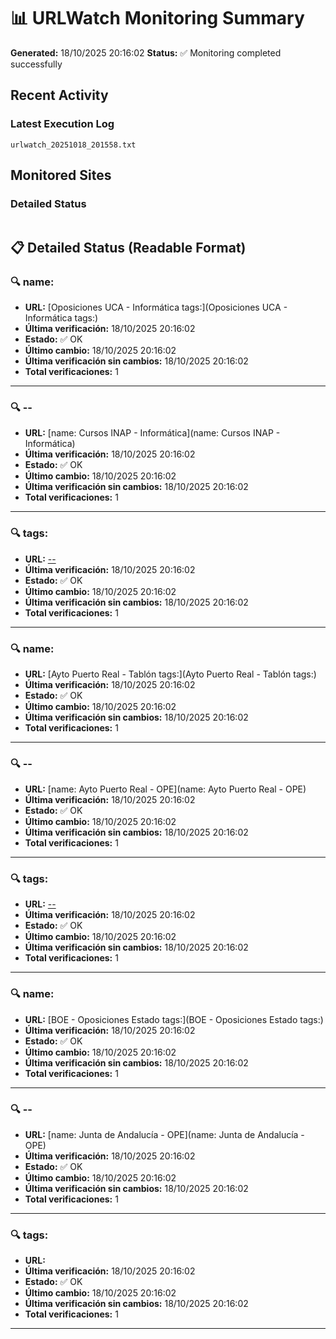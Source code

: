 # 📊 URLWatch Monitoring Summary

**Generated:** 18/10/2025 20:16:02
**Status:** ✅ Monitoring completed successfully

## Recent Activity

### Latest Execution Log
`urlwatch_20251018_201558.txt`

## Monitored Sites

### Detailed Status
```
```

## 📋 Detailed Status (Readable Format)

### 🔍 name:

- **URL:** [Oposiciones UCA - Informática	tags:](Oposiciones UCA - Informática	tags:)
- **Última verificación:** 18/10/2025 20:16:02
- **Estado:** ✅ OK
- **Último cambio:** 18/10/2025 20:16:02
- **Última verificación sin cambios:** 18/10/2025 20:16:02
- **Total verificaciones:** 1

---

### 🔍 --

- **URL:** [name: Cursos INAP - Informática](name: Cursos INAP - Informática)
- **Última verificación:** 18/10/2025 20:16:02
- **Estado:** ✅ OK
- **Último cambio:** 18/10/2025 20:16:02
- **Última verificación sin cambios:** 18/10/2025 20:16:02
- **Total verificaciones:** 1

---

### 🔍 tags:

- **URL:** [--](--)
- **Última verificación:** 18/10/2025 20:16:02
- **Estado:** ✅ OK
- **Último cambio:** 18/10/2025 20:16:02
- **Última verificación sin cambios:** 18/10/2025 20:16:02
- **Total verificaciones:** 1

---

### 🔍 name:

- **URL:** [Ayto Puerto Real - Tablón	tags:](Ayto Puerto Real - Tablón	tags:)
- **Última verificación:** 18/10/2025 20:16:02
- **Estado:** ✅ OK
- **Último cambio:** 18/10/2025 20:16:02
- **Última verificación sin cambios:** 18/10/2025 20:16:02
- **Total verificaciones:** 1

---

### 🔍 --

- **URL:** [name: Ayto Puerto Real - OPE](name: Ayto Puerto Real - OPE)
- **Última verificación:** 18/10/2025 20:16:02
- **Estado:** ✅ OK
- **Último cambio:** 18/10/2025 20:16:02
- **Última verificación sin cambios:** 18/10/2025 20:16:02
- **Total verificaciones:** 1

---

### 🔍 tags:

- **URL:** [--](--)
- **Última verificación:** 18/10/2025 20:16:02
- **Estado:** ✅ OK
- **Último cambio:** 18/10/2025 20:16:02
- **Última verificación sin cambios:** 18/10/2025 20:16:02
- **Total verificaciones:** 1

---

### 🔍 name:

- **URL:** [BOE - Oposiciones Estado	tags:](BOE - Oposiciones Estado	tags:)
- **Última verificación:** 18/10/2025 20:16:02
- **Estado:** ✅ OK
- **Último cambio:** 18/10/2025 20:16:02
- **Última verificación sin cambios:** 18/10/2025 20:16:02
- **Total verificaciones:** 1

---

### 🔍 --

- **URL:** [name: Junta de Andalucía - OPE](name: Junta de Andalucía - OPE)
- **Última verificación:** 18/10/2025 20:16:02
- **Estado:** ✅ OK
- **Último cambio:** 18/10/2025 20:16:02
- **Última verificación sin cambios:** 18/10/2025 20:16:02
- **Total verificaciones:** 1

---

### 🔍 tags:

- **URL:** []()
- **Última verificación:** 18/10/2025 20:16:02
- **Estado:** ✅ OK
- **Último cambio:** 18/10/2025 20:16:02
- **Última verificación sin cambios:** 18/10/2025 20:16:02
- **Total verificaciones:** 1

---

